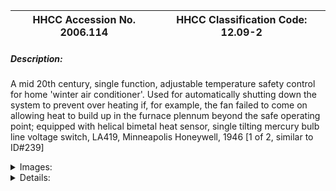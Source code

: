 | **HHCC Accession No. 2006.114** |**HHCC Classification Code:  12.09-2**|
| ----------- | ----------- |
##### Description:
A mid 20th century, single function, adjustable temperature safety control for home 'winter air conditioner'. Used for automatically shutting down the system to prevent over heating  if, for example, the fan failed to come on allowing heat to build up in the furnace plennum beyond the safe operating point; equipped with helical bimetal heat sensor, single tilting mercury bulb line voltage switch, LA419, Minneapolis Honeywell, 1946 [1 of 2, similar to ID#239]


<details>
	<summary>Images:</summary>
<div class="gallery gallery-wrapper--full" contenteditable="false" data-is-empty="false" data-translation="Add images" data-columns="6">
<figure class="gallery__item"><a href="#DOMAIN_NAME#gallery/12.09-2.jpg" data-size="2181x1157"><img src="#DOMAIN_NAME#gallery/12.09-2-thumbnail.jpg" alt=""></a></figure>
<figure class="gallery__item"><a href="#DOMAIN_NAME#gallery/12.09-2a.jpg" data-size="2258x1057"><img src="#DOMAIN_NAME#gallery/12.09-2a-thumbnail.jpg" alt=""></a></figure>
<figure class="gallery__item"><a href="#DOMAIN_NAME#gallery/12.09-2b.jpg" data-size="2137x1435"><img src="#DOMAIN_NAME#gallery/12.09-2b-thumbnail.jpg" alt=""></a></figure>
<figure class="gallery__item"><a href="#DOMAIN_NAME#gallery/12.09-2c.jpg" data-size="1105x616"><img src="#DOMAIN_NAME#gallery/12.09-2c-thumbnail.jpg" alt=""></a></figure>
<figure class="gallery__item"><a href="#DOMAIN_NAME#gallery/12.09-2d.jpg" data-size="1704x796"><img src="#DOMAIN_NAME#gallery/12.09-2d-thumbnail.jpg" alt=""></a></figure>
<figure class="gallery__item"><a href="#DOMAIN_NAME#gallery/12.09-2e.jpg" data-size="1034x558"><img src="#DOMAIN_NAME#gallery/12.09-2e-thumbnail.jpg" alt=""></a></figure>
</div>
</details>


<details>
	<summary>Details:</summary>

##### Group:
12.09 Pressure Atomizing Oil Burner Equipment and Systems ' Automatic Temperature Controls

##### Make:
Minneapolis Honeywell

##### Manufacturer:
Minneapolis Honeywell Regulator Co. Toronto 17

##### Model:
LA419A1X

##### Serial No.:


##### Size:
3 x 5 in x 13 in long

##### Weight:
3 lbs.

##### Circa:
1946

##### Rating:
Exhibit, education, and research quality, illustrating the engineering design of mid 20th century single function, automatic, air temperature cut off, safety limit controls for 'winter air conditioners' in Canada, to become the work horse of the field from the 1940's through 60's

##### Patent Date/Number:


##### Provenance:
From York County (York Region) Ontario, once a rich agricultural hinterlands, attracting early settlement in the last years of the 18th century. Located on the north slopes of the Oak Ridges Moraine, within 20 miles of Toronto, the County would also attract early ex-urban development, to be come a wealthy market place for the emerging household and consumer technologies of the early and mid 20th century. 

This artifact was discovered in the 1950's in the used stock of T. H. Oliver, Refrigeration and Electric Sales and Service, Aurora, Ontario, an early worker in the field of agricultural, industrial and consumer technology. 

Complete with original T. H. Oliver tag, marketed used LA419, H limit, operation OK

##### Type and Design:
Equipped with helical bimetal heat sensor, 
Extended 10 in. temperature probe single, tilting mercury bulb 
Temperature calibration dial 50 to 350 deg, F
Compression swivel mount

##### Construction:


##### Material:


##### Special Features:
Complete with original T. H. Oliver tag, marketed used LA419, H limit, operation OK
Original label with wiring diagram and specifications  
With original swivel compression mounting device allowing the postioning of the temperature sensor in the furnace hot air plennum

##### Accessories:


##### Capacities:


##### Performance Characteristics:


##### Operation:


##### Control and Regulation:


##### Targeted Market Segment:


##### Consumer Acceptance:


##### Merchandising:


##### Market Price:


##### Technological Significance:
A mid 20th century, single function temperature limit safety controller exemplifying the materials and engineering know-how of the immediate pre W.W.II years.
The Post W.W.II market for 'winter air conditioning' was enormous and the industry sensed the potential, but there was still the public concern over the safety of all automatic equipment operating unattended in the home. 
The development of affordable, reliable high temperature limit automatic shut off control was a key to achieving market potential. Sales people, installers and service people would make a point of pointing out the safety features, why and how they worked. Some sales people would carry one of these safety controllers with them to clinch a sale.

##### Industrial Significance:
The simplicity of the controller is surely a hallmark of the times, reflecting sophisticated engineering and manufacturing methods, as well as the availability of the engineering  materials needed   
This controller may be one of the first class of products to be built in Canada by Minneapolis Honeywell, for the then rapidly growing market ' see dateline in side cover 'Toronto 17' 
Also made as a fan on-off controller, this series of limit safety controls by Honeywell would become the work horse of the industry throughout the major growth years of the winter air conditioner market in Canada, from the 1940's through 60's 
The original tag on the control tells the stories of the time, where controls were repaired and held in stock by service shops for quick replacement as needed

##### Socio-economic Significance:
With the introduction by the HVACR industry of forced air heating, a world change had taken place. It brought with it significant new market potential, for the replacement of central gravity, warm air heating systems, to be replaced with a new generation of modern automatic, central home heating equipment, dubbed the winter air conditioner. Public expectations were high, seeded in no small way by the marketing of the industry.
With the development of the forced air furnace 'the winter air conditioner' came many new possibilities for winter comfort, automatic combustion control for solid and liquid fuels [coal and oil], automatic room temperature control, air distribution [well beyond that possible with natural convection], constant air circulation. air filtration, as well as automatic humidification . These features would be promoted by the warm air sector of the industry, as a competitive edge, over the 'hot water heating systems [hydronic systems] of the times, once considered the preferred type of central heating for all that could afford it. 
During the 1940's and 50's the Howard Furnace Co of Toronto would be an acknowledged leader in the field of winter air conditioning equipment for the Canadian market, see reference. There promotion would read 'Enjoy filtered, humidified, gently moving air throughout every part of your home', 'Have even temperature maintained in all rooms with lowest possible fuel costs and little attention". This was surely new world experience for Canadians in the middle years of the 20th century

##### Socio-cultural Significance:


##### Donor:
G. Leslie Oliver, The T. H. Oliver HVACR Collection

##### HHCC Storage Location:


##### Tracking:


##### Bibliographic References:
Installation Instruction Types LA119, LA219 and LA419 Airstats, Mineapolis Honeywell, Nov 4 1946 
Howard South-Wind, Air Conditioning and heating Unit, Howard Furnace Co. Toronto, sale brochure, undated, circa 1940 
Howard 'Coal-Miser' Air Heating Furnace, Howard Furnace and Manufacturing Co., Toronto, sales brochure, undated, circa 1940. 
'Winter Air Heating and Winter Air conditioning', John Norris McGraw-Hill 1950, Chapter 9, Humidity and the properties of Air.

##### Notes:


##### Related Reports:

</details>
